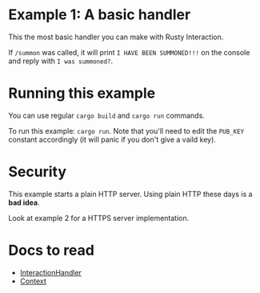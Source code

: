 # Example 1: A basic handler
This the most basic handler you can make with Rusty Interaction. 

If `/summon` was called, it will print `I HAVE BEEN SUMMONED!!!` on the console and reply with `I was summoned?`.

# Running this example
You can use regular `cargo build` and `cargo run` commands.

To run this example:
`cargo run`. Note that you'll need to edit the `PUB_KEY` constant accordingly (it will panic if you don't give a vaild key).

# Security
This example starts a plain HTTP server. Using plain HTTP these days is a **bad idea**. 

Look at example 2 for a HTTPS server implementation.

# Docs to read
- [InteractionHandler](https://docs.rs/rusty_interaction/latest/rusty_interaction/handler/struct.InteractionHandler.html)
- [Context](https://docs.rs/rusty_interaction/0.1.0/rusty_interaction/types/interaction/struct.Context.html)